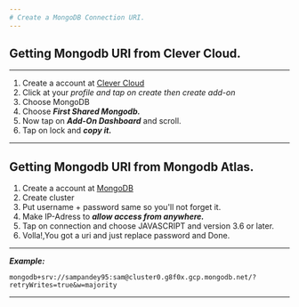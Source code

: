```yaml
---
# Create a MongoDB Connection URI.
---
```

## Getting Mongodb URI from Clever Cloud.
---
1. Create a account at [Clever Cloud](https://api.clever-cloud.com/v2/session/login)
2. Click at your *profile and tap on create then create add-on*
3. Choose MongoDB 
4. Choose ***First Shared Mongodb.*** 
5. Now tap on ***Add-On Dashboard*** and scroll.
6. Tap on lock and ***copy it.***
---


## Getting Mongodb URI from Mongodb Atlas.

1. Create a account at [MongoDB](mongodb.com)
2. Create cluster
3. Put username + password same so you'll not forget it.
4. Make IP-Adress to ***allow access from anywhere.***
5. Tap on connection and choose JAVASCRIPT and version 3.6 or later. 
6. Volla!,You got a uri and just replace password and Done.


---
***Example:***
```
mongodb+srv://sampandey95:sam@cluster0.g8f0x.gcp.mongodb.net/?retryWrites=true&w=majority
```
---